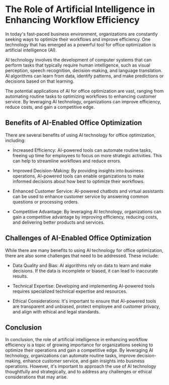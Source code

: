 The Role of Artificial Intelligence in Enhancing Workflow Efficiency
=============================================================================================

In today's fast-paced business environment, organizations are constantly seeking ways to optimize their workflows and improve efficiency. One technology that has emerged as a powerful tool for office optimization is artificial intelligence (AI).

AI technology involves the development of computer systems that can perform tasks that typically require human intelligence, such as visual perception, speech recognition, decision-making, and language translation. AI algorithms can learn from data, identify patterns, and make predictions or decisions based on that learning.

The potential applications of AI for office optimization are vast, ranging from automating routine tasks to optimizing workflows to enhancing customer service. By leveraging AI technology, organizations can improve efficiency, reduce costs, and gain a competitive edge.

Benefits of AI-Enabled Office Optimization
------------------------------------------

There are several benefits of using AI technology for office optimization, including:

* Increased Efficiency: AI-powered tools can automate routine tasks, freeing up time for employees to focus on more strategic activities. This can help to streamline workflows and reduce errors.

* Improved Decision-Making: By providing insights into business operations, AI-powered tools can enable organizations to make informed decisions about how best to optimize their workflows.

* Enhanced Customer Service: AI-powered chatbots and virtual assistants can be used to enhance customer service by answering common questions or processing orders.

* Competitive Advantage: By leveraging AI technology, organizations can gain a competitive advantage by improving efficiency, reducing costs, and delivering better products and services.

Challenges of AI-Enabled Office Optimization
--------------------------------------------

While there are many benefits to using AI technology for office optimization, there are also some challenges that need to be addressed. These include:

* Data Quality and Bias: AI algorithms rely on data to learn and make decisions. If the data is incomplete or biased, it can lead to inaccurate results.

* Technical Expertise: Developing and implementing AI-powered tools requires specialized technical expertise and resources.

* Ethical Considerations: It's important to ensure that AI-powered tools are transparent and unbiased, protect employee and customer privacy, and align with ethical and legal standards.

Conclusion
----------

In conclusion, the role of artificial intelligence in enhancing workflow efficiency is a topic of growing importance for organizations seeking to optimize their operations and gain a competitive edge. By leveraging AI technology, organizations can automate routine tasks, improve decision-making, enhance customer service, and gain insights into business operations. However, it's important to approach the use of AI technology thoughtfully and strategically, and to address any challenges or ethical considerations that may arise.
